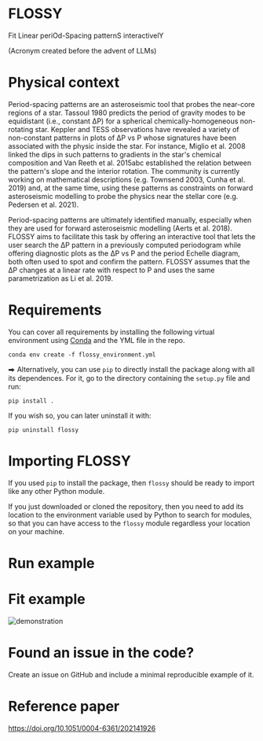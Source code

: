 # FLOSSY

Fit Linear periOd-Spacing patternS interactivelY

(Acronym created before the advent of LLMs)

# Physical context

Period-spacing patterns are an asteroseismic tool that probes the near-core regions of a star. Tassoul 1980 predicts the period of gravity modes to be equidistant (i.e.,  constant ΔP) for a spherical chemically-homogeneous non-rotating star. Keppler and TESS observations have revealed a variety of non-constant patterns in plots of ΔP vs P whose signatures have been associated with the physic inside the star. For instance, Miglio et al. 2008 linked the dips in such patterns to gradients in the star's chemical composition and Van Reeth et al. 2015abc established the relation between the pattern's slope and the interior rotation. The community is currently working on mathematical descriptions (e.g. Townsend 2003, Cunha et al. 2019) and, at the same time, using these patterns as constraints on forward asteroseismic modelling to probe the physics near the stellar core (e.g. Pedersen et al. 2021).

Period-spacing patterns are ultimately identified manually, especially when they are used for forward asteroseismic modelling (Aerts et al. 2018). FLOSSY aims to facilitate this task by offering an interactive tool that lets the user search the ΔP pattern in a previously computed periodogram while offering diagnostic plots as the  ΔP vs P and the period Echelle diagram, both often used to spot and confirm the pattern. FLOSSY assumes that the ΔP changes at a linear rate with respect to P and uses the same parametrization as Li et al. 2019.

# Requirements
You can cover all requirements by installing the following virtual environment using [Conda](https://docs.conda.io/en/latest) and the YML file in the repo.

```
conda env create -f flossy_environment.yml
```


⮕ Alternatively, you can use `pip` to directly install the package along with all its dependences. For it, go to the directory containing the `setup.py` file and run:

```
pip install .
```

If you wish so, you can later uninstall it with:

```
pip uninstall flossy
``` 

# Importing FLOSSY
If you used `pip` to install the package, then `flossy` should be ready to import like any other Python module.

If you just downloaded or cloned the repository, then you need to add its location to the environment variable used by Python to search for modules, so that you can have access to the `flossy` module regardless your location on your machine.

# Run example
# Fit example

![demonstration](flossy.gif)

# Found an issue in the code?
Create an issue on GitHub and include a minimal reproducible example of it.

# Reference paper
https://doi.org/10.1051/0004-6361/202141926